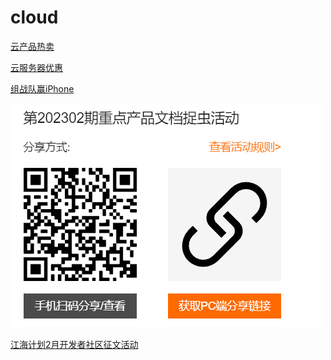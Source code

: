 # cloud

[云产品热卖](https://www.aliyun.com/activity/daily/bestoffer?userCode=nrsebbz1)

[云服务器优惠](https://www.aliyun.com/minisite/goods?userCode=nrsebbz1&share_source=copy_link)

[组战队赢iPhone](https://zb.aliyun.com/taskCenter/93?inviterUserId=1558)

![](images/2023-02-01-09-45-59.png)

[江海计划2月开发者社区征文活动](https://open.alipay.com/portal/forum/post/112601016)
